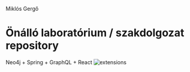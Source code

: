 Miklós Gergő 
# Önálló laboratórium / szakdolgozat repository

Neo4j + Spring + GraphQL + React
![extensions](img/logo1.png)
